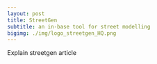```yaml
---
layout: post
title: StreetGen
subtitle: an in-base tool for street modelling
bigimg: ./img/logo_streetgen_HQ.png
---
```

 Explain streetgen article
